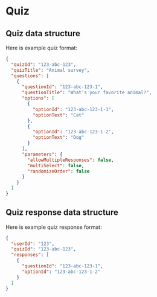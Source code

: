 # Quiz

## Quiz data structure

Here is example quiz format:

```json
{
  "quizId": "123-abc-123",
  "quizTitle": "Animal survey",
  "questions": [
    {
      "questionId": "123-abc-123-1",
      "questionTitle": "What's your favorite animal?",
      "options": [
        {
          "optionId": "123-abc-123-1-1",
          "optionText": "Cat"
        },
        {
          "optionId": "123-abc-123-1-2",
          "optionText": "Dog"
        }
      ],
      "parameters": {
        "allowMultipleResponses": false,
        "multiSelect": false,
        "randomizeOrder": false
      }
    }
  ]
}
```

## Quiz  response data structure

Here is example quiz response format:

```json
{
  "userId": "123",
  "quizId": "123-abc-123",
  "responses": [
    {
      "questionId": "123-abc-123-1",
      "optionId": "123-abc-123-1-2"
    }
  ]
}
```
